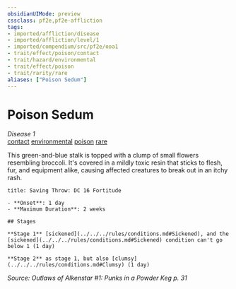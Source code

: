 ```yaml
---
obsidianUIMode: preview
cssclass: pf2e,pf2e-affliction
tags:
- imported/affliction/disease
- imported/affliction/level/1
- imported/compendium/src/pf2e/ooa1
- trait/effect/poison/contact
- trait/hazard/environmental
- trait/effect/poison
- trait/rarity/rare
aliases: ["Poison Sedum"]
---
```

# Poison Sedum
*Disease 1*  
[contact](contact.md)  [environmental](environmental.md)  [poison](rules/traits/poison.md)  [rare](rare.md)  

This green-and-blue stalk is topped with a clump of small flowers resembling broccoli. It's covered in a mildly toxic resin that sticks to flesh, fur, and equipment alike, causing affected creatures to break out in an itchy rash.

```ad-inline-affliction
title: Saving Throw: DC 16 Fortitude

- **Onset**: 1 day
- **Maximum Duration**: 2 weeks

## Stages

**Stage 1** [sickened](../../../rules/conditions.md#Sickened), and the [sickened](../../../rules/conditions.md#Sickened) condition can't go below 1 (1 day)

**Stage 2** as stage 1, but also [clumsy](../../../rules/conditions.md#Clumsy) (1 day)
```

*Source: Outlaws of Alkenstar #1: Punks in a Powder Keg p. 31*
